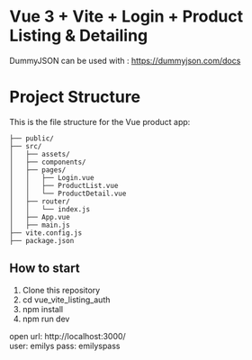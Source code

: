 # Vue 3 + Vite + Login + Product Listing & Detailing

DummyJSON can be used with : https://dummyjson.com/docs 

# Project Structure

This is the file structure for the Vue product app:


```vue-product-app/
├── public/
├── src/
│   ├── assets/
│   ├── components/
│   ├── pages/
│   │   ├── Login.vue
│   │   ├── ProductList.vue
│   │   └── ProductDetail.vue
│   ├── router/
│   │   └── index.js
│   ├── App.vue
│   ├── main.js
├── vite.config.js
├── package.json
```

## How to start
1. Clone this repository
2. cd vue_vite_listing_auth
3. npm install
4. npm run dev
    
open url: http://localhost:3000/        
user: emilys
pass: emilyspass

